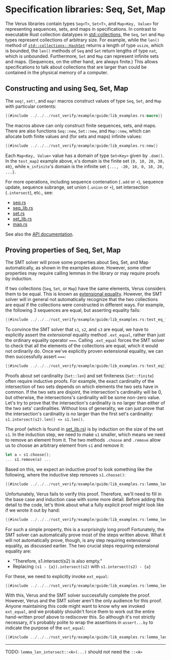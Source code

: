 # Specification libraries: Seq, Set, Map

The Verus libraries contain types `Seq<T>`, `Set<T>`, and `Map<Key, Value>`
for representing sequences, sets, and maps in specifications.
In contrast to executable Rust collection datatypes in
[std::collections](https://doc.rust-lang.org/std/collections/),
the `Seq`, `Set` and `Map` types
represent collections of arbitrary size.
For example, while the `len()` method of
[`std::collections::HashSet`](https://doc.rust-lang.org/std/collections/hash_set/struct.HashSet.html)
returns a length of type `usize`,
which is bounded,
the `len()` methods of `Seq` and `Set` return
lengths of type `nat`, which is unbounded.
Furthermore, `Set` and `Map` can represent infinite sets and maps.
(Sequences, on the other hand, are always finite.)
This allows specifications to talk about collections that
are larger than could be contained in the physical memory of a computer.

## Constructing and using Seq, Set, Map

The `seq!`, `set!`, and `map!` macros construct values of type `Seq`, `Set`, and `Map`
with particular contents:

```rust
{{#include ../../../rust_verify/example/guide/lib_examples.rs:macro}}
```

The macros above can only construct finite sequences, sets, and maps.
There are also functions `Seq::new`, `Set::new`, and `Map::new`,
which can allocate both finite values and (for sets and maps) infinite values:

```rust
{{#include ../../../rust_verify/example/guide/lib_examples.rs:new}}
```

Each `Map<Key, Value>` value has a domain of type `Set<Key>` given by `.dom()`.
In the `test_map2` example above, `m`'s domain is the finite set `{0, 10, 20, 30, 40}`,
while `m_infinite`'s domain is the infinite set `{..., -20, 10, 0, 10, 20, ...}`.

For more operations, including sequence contenation (`.add` or `+`),
sequence update,
sequence subrange,
set union (`.union` or `+`),
set intersection (`.intersect`),
etc.,
see:

- [seq.rs](https://github.com/verus-lang/verus/tree/main/source/pervasive/seq.rs)
- [seq_lib.rs](https://github.com/verus-lang/verus/tree/main/source/pervasive/seq_lib.rs)
- [set.rs](https://github.com/verus-lang/verus/tree/main/source/pervasive/set.rs)
- [set_lib.rs](https://github.com/verus-lang/verus/tree/main/source/pervasive/set_lib.rs)
- [map.rs](https://github.com/verus-lang/verus/tree/main/source/pervasive/map.rs)

See also the [API documentation](https://verus-lang.github.io/verus/verusdoc/lib/pervasive/index.html).

## Proving properties of Seq, Set, Map

The SMT solver will prove some properties about Seq, Set, and Map automatically,
as shown in the examples above.
However, some other properties may require calling lemmas in the library
or may require proofs by induction.

If two collections (`Seq`, `Set`, or `Map`) have the same elements,
Verus considers them to be equal.
This is known as [extensional equality](https://en.wikipedia.org/wiki/Extensionality).
However, the SMT solver will in general not automatically recognize that
the two collections are equal
if the collections were constructed in different ways.
For example, the following 3 sequences are equal,
but asserting equality fails:

```rust
{{#include ../../../rust_verify/example/guide/lib_examples.rs:test_eq_fail}}
```

To convince the SMT solver that `s1`, `s2`, and `s3` are equal,
we have to explicitly assert the *extensional* equality method `.ext_equal`,
rather than just the ordinary equality operator `===`.
Calling `.ext_equal` forces the SMT solver
to check that all the elements of the collections are equal,
which it would not ordinarily do.
Once we've explicitly proven extensional equality,
we can then successfully assert `===`:

```rust
{{#include ../../../rust_verify/example/guide/lib_examples.rs:test_eq}}
```

Proofs about set cardinality (`Set::len`) and set finiteness (`Set::finite`)
often require inductive proofs.
For example, the exact cardinality of the intersection of two sets
depends on which elements the two sets have in common.
If the two sets are disjoint,
the intersection's cardinality will be 0,
but otherwise, the intersections's cardinality will be some non-zero value.
Let's try to prove that the intersection's cardinality is no larger than
either of the two sets' cardinalities.
Without loss of generality, we can just prove that
the intersection's cardinality is no larger than the first set's cardinality:
`s1.intersect(s2).len() <= s1.len()`.

The proof (which is found in [set_lib.rs](https://github.com/verus-lang/verus/tree/main/source/pervasive/set_lib.rs))
is by induction on the size of the set `s1`.
In the induction step, we need to make `s1` smaller,
which means we need to remove an element from it.
The two methods `.choose` and `.remove` allow us to choose
an arbitrary element from `s1` and remove it:

```rust
let a = s1.choose();
... s1.remove(a) ...
```

Based on this, we expect an inductive proof to look something like the following,
where the inductive step removes `s1.choose()`:

```rust
{{#include ../../../rust_verify/example/guide/lib_examples.rs:lemma_len_intersect_fail}}
```

Unfortunately, Verus fails to verify this proof.
Therefore, we'll need to fill in the base case and induction case with some more detail.
Before adding this detail to the code,
let's think about what a fully explicit proof might look like if we wrote it out by hand:

```rust
{{#include ../../../rust_verify/example/guide/lib_examples.rs:lemma_len_intersect_sketch}}
```

For such a simple property, this is a surprisingly long proof!
Fortunately, the SMT solver can automatically prove most of the steps written above.
What it will not automatically prove, though, is any step requiring extensional equality,
as discussed earlier.
The two crucial steps requiring extensional equality are:
- "Therefore, s1.intersect(s2) is also empty."
- Replacing `(s1 - {a}).intersect(s2)` with `s1.intersect(s2) - {a}`

For these, we need to explicitly invoke `ext_equal`:

```rust
{{#include ../../../rust_verify/example/guide/lib_examples.rs:lemma_len_intersect}}
```

With this, Verus and the SMT solver successfully complete the proof.
However, Verus and the SMT solver aren't the only audience for this proof.
Anyone maintaining this code might want to know why we invoked `ext_equal`,
and we probably shouldn't force them to work out the entire hand-written proof above
to rediscover this.
So although it's not strictly necessary,
it's probably polite to wrap the assertions in `assert...by` to indicate
the purpose of the `ext_equal`:

```rust
{{#include ../../../rust_verify/example/guide/lib_examples.rs:lemma_len_intersect_commented}}
```

---

TODO: `lemma_len_intersect::<A>(...)` should not need the `::<A>`
